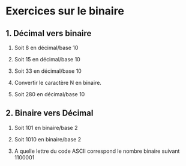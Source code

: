 <h1>Exercices sur le binaire</h1>

## 1. Décimal vers binaire
1) Soit 8 en décimal/base 10

2) Soit 15 en décimal/base 10

3) Soit 33 en décimal/base 10

4) Convertir le caractère N en binaire.

5) Soit 280 en décimal/base 10

## 2. Binaire vers Décimal
1) Soit 101 en binaire/base 2

2) Soit 1010 en binaire/base 2

3) A quelle lettre du code ASCII correspond le nombre binaire suivant 1100001